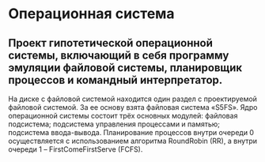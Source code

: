 # Операционная система
## Проект гипотетической операционной системы, включающий в себя программу эмуляции файловой системы, планировщик процессов и командный интерпретатор.
На диске с файловой системой находится один раздел с проектируемой файловой системой. За ее основу взята файловая система «S5FS».
Ядро операционной системы состоит  трёх основных модулей: файловая подсистема; подсистема управления процессами и памятью; подсистема ввода-вывода.
Планирование процессов внутри очереди 0 осуществляется с использованием алгоритма RoundRobin (RR), а внутри очереди 1 – FirstComeFirstServe (FCFS).
